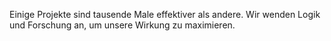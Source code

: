 Einige Projekte sind tausende Male effektiver als andere. Wir wenden Logik und Forschung an, um unsere Wirkung zu maximieren.
